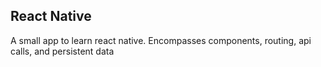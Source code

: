 ## React Native

A small app to learn react native. Encompasses components, routing, api calls, and persistent data

